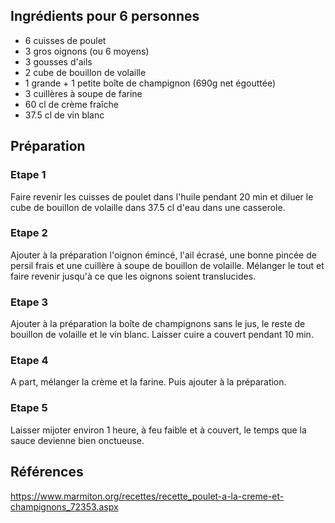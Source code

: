## Ingrédients pour 6 personnes

- 6 cuisses de poulet
- 3 gros oignons (ou 6 moyens)
- 3 gousses d'ails
- 2 cube de bouillon de volaille
- 1 grande + 1 petite boîte de champignon (690g net égouttée)
- 3 cuillères à soupe de farine
- 60 cl de crème fraîche
- 37.5 cl de vin blanc

## Préparation

### Etape 1

Faire revenir les cuisses de poulet dans l'huile pendant 20 min et diluer le cube de bouillon de volaille dans 37.5 cl d'eau dans une casserole.

### Etape 2

Ajouter à la préparation l'oignon émincé, l'ail écrasé, une bonne pincée de persil frais et une cuillère à soupe de bouillon de volaille. Mélanger le tout et faire revenir jusqu'à ce que les oignons soient translucides.

### Etape 3

Ajouter à la préparation la boîte de champignons sans le jus, le reste de bouillon de volaille et le vin blanc. Laisser cuire a couvert pendant 10 min.

### Etape 4

A part, mélanger la crème et la farine. Puis ajouter à la préparation.

### Etape 5

Laisser mijoter environ 1 heure, à feu faible et à couvert, le temps que la sauce devienne bien onctueuse.

## Références

https://www.marmiton.org/recettes/recette_poulet-a-la-creme-et-champignons_72353.aspx
